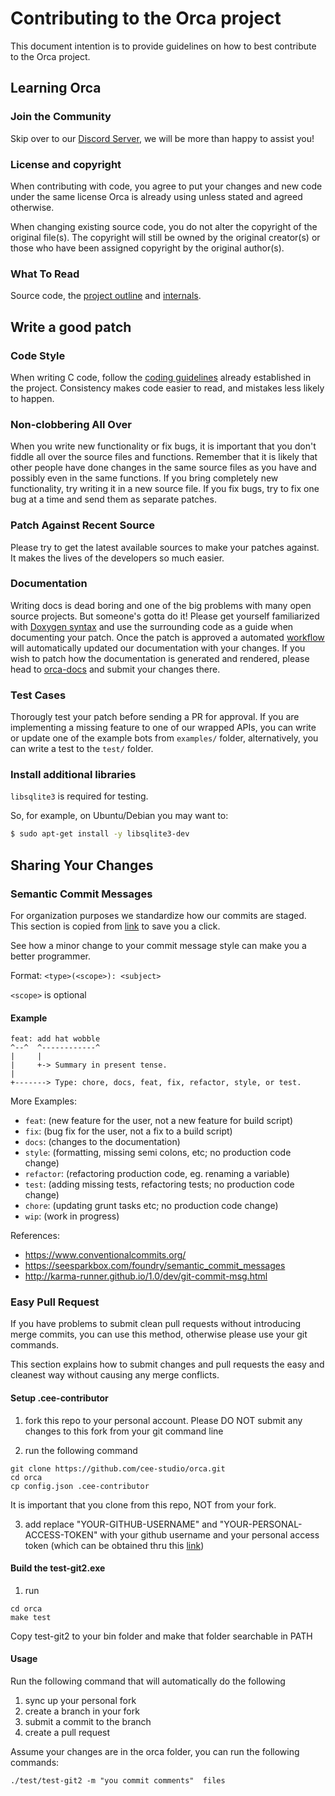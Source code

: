 # Contributing to the Orca project

This document intention is to provide guidelines on how to best contribute to the Orca project.

## Learning Orca

### Join the Community

Skip over to our [Discord Server](https://discord.gg/nBUqrWf), we will be more than happy to assist you!

### License and copyright

When contributing with code, you agree to put your changes and new code under the same license Orca is already using unless stated and agreed otherwise.

When changing existing source code, you do not alter the copyright of the original file(s). The copyright will still be owned by the original creator(s) or those who have been assigned copyright by the original author(s).

### What To Read

Source code, the [project outline](PROJECT_OUTLINE.md) and [internals](INTERNALS.md).

## Write a good patch

### Code Style

When writing C code, follow the [coding guidelines](CODING_GUIDELINES.md) already established in the project. Consistency makes code easier to read, and mistakes less likely to happen.

### Non-clobbering All Over

When you write new functionality or fix bugs, it is important that you don't fiddle all over the source files and functions. Remember that it is likely that other people have done changes in the same source files as you have and possibly even in the same functions. If you bring completely new functionality, try writing it in a new source file. If you fix bugs, try to fix one bug at a time and send them as separate patches.

### Patch Against Recent Source 

Please try to get the latest available sources to make your patches against. It makes the lives of the developers so much easier.

### Documentation

Writing docs is dead boring and one of the big problems with many open source projects. But someone's gotta do it! Please get yourself familiarized with [Doxygen syntax](https://www.doxygen.nl/manual/docblocks.html) and use the surrounding code as a guide when documenting your patch. Once the patch is approved a automated [workflow](.github/workflows/gh_pages.yml) will automatically updated our documentation with your changes. If you wish to patch how the documentation is generated and rendered, please head to [orca-docs](https://github.com/cee-studio/orca-docs) and submit your changes there.

### Test Cases

Thorougly test your patch before sending a PR for approval. If you are implementing a missing feature to one of our wrapped APIs, you can write or update one of the example bots from `examples/` folder, alternatively, you can write a test to the `test/` folder.

### Install additional libraries

`libsqlite3` is required for testing.

So, for example, on Ubuntu/Debian you may want to:

```bash
$ sudo apt-get install -y libsqlite3-dev
```

## Sharing Your Changes

### Semantic Commit Messages

For organization purposes we standardize how our commits are staged.
This section is copied from [link](https://gist.github.com/joshbuchea/6f47e86d2510bce28f8e7f42ae84c716) 
to save you a click.

See how a minor change to your commit message style can make you a better programmer.

Format: `<type>(<scope>): <subject>`

`<scope>` is optional

#### Example

```
feat: add hat wobble
^--^  ^------------^
|     |
|     +-> Summary in present tense.
|
+-------> Type: chore, docs, feat, fix, refactor, style, or test.
```

More Examples:

- `feat`: (new feature for the user, not a new feature for build script)
- `fix`: (bug fix for the user, not a fix to a build script)
- `docs`: (changes to the documentation)
- `style`: (formatting, missing semi colons, etc; no production code change)
- `refactor`: (refactoring production code, eg. renaming a variable)
- `test`: (adding missing tests, refactoring tests; no production code change)
- `chore`: (updating grunt tasks etc; no production code change)
- `wip`: (work in progress)

References:

- https://www.conventionalcommits.org/
- https://seesparkbox.com/foundry/semantic_commit_messages
- http://karma-runner.github.io/1.0/dev/git-commit-msg.html

### Easy Pull Request

If you have problems to submit clean pull requests without introducing merge commits, 
you can use this method, otherwise please use your git commands. 

This section explains how to submit changes and pull requests the easy
   and cleanest way without causing any merge conflicts.

#### Setup  .cee-contributor
1. fork this repo to your personal account. Please DO NOT submit any changes to
this fork from your git command line

2. run the following command
```
git clone https://github.com/cee-studio/orca.git
cd orca
cp config.json .cee-contributor
```
It is important that you clone from this repo, NOT from your fork.


3. add replace "YOUR-GITHUB-USERNAME" and "YOUR-PERSONAL-ACCESS-TOKEN"
   with your github username and your personal access token (which can
   be obtained thru this
   [link](https://docs.github.com/en/github/authenticating-to-github/creating-a-personal-access-token))

#### Build the test-git2.exe
1. run
```
cd orca
make test
```
Copy test-git2 to your bin folder and make that folder searchable in PATH


#### Usage
Run the following command that will automatically do the following
1. sync up your personal fork
2. create a branch in your fork
3. submit a commit to the branch
4. create a pull request

Assume your changes are in the orca folder, you can run the following commands:
```
./test/test-git2 -m "you commit comments"  files
```

